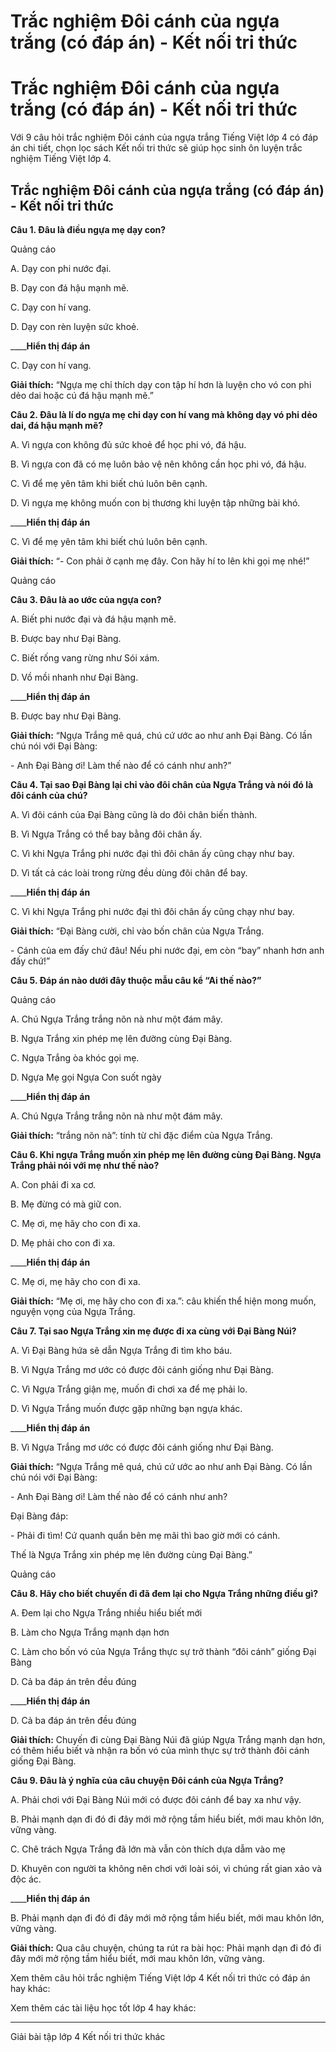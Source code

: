# Trắc nghiệm Đôi cánh của ngựa trắng (có đáp án) - Kết nối tri thức

# Trắc nghiệm Đôi cánh của ngựa trắng (có đáp án) - Kết nối tri thức

Với 9 câu hỏi trắc nghiệm Đôi cánh của ngựa trắng Tiếng Việt lớp 4 có đáp án chi tiết, chọn lọc sách Kết nối tri thức sẽ giúp học sinh ôn luyện trắc nghiệm Tiếng Việt lớp 4.

## Trắc nghiệm Đôi cánh của ngựa trắng (có đáp án) - Kết nối tri thức

**Câu 1. Đâu là điều ngựa mẹ dạy con?**

Quảng cáo

A. Dạy con phi nước đại.

B. Dạy con đá hậu mạnh mẽ.

C. Dạy con hí vang.

D. Dạy con rèn luyện sức khoẻ.

____**Hiển thị đáp án**

C. Dạy con hí vang.

**Giải thích:** “Ngựa mẹ chỉ thích dạy con tập hí hơn là luyện cho vó con phi dẻo dai hoặc cú đá hậu mạnh mẽ.”

**Câu 2. Đâu là lí do ngựa mẹ chỉ dạy con hí vang mà không dạy vó phi dẻo dai, đá hậu mạnh mẽ?**

A. Vì ngựa con không đủ sức khoẻ để học phi vó, đá hậu.

B. Vì ngựa con đã có mẹ luôn bảo vệ nên không cần học phi vó, đá hậu.

C. Vì để mẹ yên tâm khi biết chú luôn bên cạnh.

D. Vì ngựa mẹ không muốn con bị thương khi luyện tập những bài khó.

____**Hiển thị đáp án**

C. Vì để mẹ yên tâm khi biết chú luôn bên cạnh.

**Giải thích:** “\- Con phải ở cạnh mẹ đây. Con hãy hí to lên khi gọi mẹ nhé!”

Quảng cáo

**Câu 3. Đâu là ao ước của ngựa con?**

A. Biết phi nước đại và đá hậu mạnh mẽ.

B. Được bay như Đại Bàng.

C. Biết rống vang rừng như Sói xám.

D. Vồ mồi nhanh như Đại Bàng.

____**Hiển thị đáp án**

B. Được bay như Đại Bàng.

**Giải thích:** “Ngựa Trắng mê quá, chú cứ ước ao như anh Đại Bàng. Có lần chú nói với Đại Bàng:

\- Anh Đại Bàng ơi! Làm thế nào để có cánh như anh?”

**Câu 4. Tại sao Đại Bàng lại chỉ vào đôi chân của Ngựa Trắng và nói đó là đôi cánh của chú?**

A. Vì đôi cánh của Đại Bàng cũng là do đôi chân biến thành.

B. Vì Ngựa Trắng có thể bay bằng đôi chân ấy.

C. Vì khi Ngựa Trắng phi nước đại thì đôi chân ấy cũng chạy như bay.

D. Vì tất cả các loài trong rừng đều dùng đôi chân để bay.

____**Hiển thị đáp án**

C. Vì khi Ngựa Trắng phi nước đại thì đôi chân ấy cũng chạy như bay.

**Giải thích:** “Đại Bàng cười, chỉ vào bốn chân của Ngựa Trắng.

\- Cánh của em đấy chứ đâu! Nếu phi nước đại, em còn “bay” nhanh hơn anh đấy chứ!”

**Câu 5. Đáp án nào dưới đây thuộc mẫu câu kể “Ai thế nào?”**

Quảng cáo

A. Chú Ngựa Trắng trắng nõn nà như một đám mây.

B. Ngựa Trắng xin phép mẹ lên đường cùng Đại Bàng.

C. Ngựa Trắng òa khóc gọi mẹ.

D. Ngựa Mẹ gọi Ngựa Con suốt ngày

____**Hiển thị đáp án**

A. Chú Ngựa Trắng trắng nõn nà như một đám mây.

**Giải thích:** “trắng nõn nà”: tính từ chỉ đặc điểm của Ngựa Trắng.

**Câu 6. Khi ngựa Trắng muốn xin phép mẹ lên đường cùng Đại Bàng. Ngựa Trắng phải nói với mẹ như thế nào?**

A. Con phải đi xa cơ.

B. Mẹ đừng có mà giữ con.

C. Mẹ ơi, mẹ hãy cho con đi xa.

D. Mẹ phải cho con đi xa. 

____**Hiển thị đáp án**

C. Mẹ ơi, mẹ hãy cho con đi xa.

**Giải thích:** “Mẹ ơi, mẹ hãy cho con đi xa.”: câu khiến thể hiện mong muốn, nguyện vọng của Ngựa Trắng.

**Câu 7. Tại sao Ngựa Trắng xin mẹ được đi xa cùng với Đại Bàng Núi?**

A. Vì Đại Bàng hứa sẽ dẫn Ngựa Trắng đi tìm kho báu.

B. Vì Ngựa Trắng mơ ước có được đôi cánh giống như Đại Bàng.

C. Vì Ngựa Trắng giận mẹ, muốn đi chơi xa để mẹ phải lo.

D. Vì Ngựa Trắng muốn được gặp những bạn ngựa khác.

____**Hiển thị đáp án**

B. Vì Ngựa Trắng mơ ước có được đôi cánh giống như Đại Bàng.

**Giải thích:** “Ngựa Trắng mê quá, chú cứ ước ao như anh Đại Bàng. Có lần chú nói với Đại Bàng:

\- Anh Đại Bàng ơi! Làm thế nào để có cánh như anh?

Đại Bàng đáp:

\- Phải đi tìm! Cứ quanh quẩn bên mẹ mãi thì bao giờ mới có cánh.

Thế là Ngựa Trắng xin phép mẹ lên đường cùng Đại Bàng.”

Quảng cáo

**Câu 8. Hãy cho biết chuyến đi đã đem lại cho Ngựa Trắng những điều gì?**

A. Đem lại cho Ngựa Trắng nhiều hiểu biết mới

B. Làm cho Ngựa Trắng mạnh dạn hơn

C. Làm cho bốn vó của Ngựa Trắng thực sự trở thành “đôi cánh” giống Đại Bàng

D. Cả ba đáp án trên đều đúng

____**Hiển thị đáp án**

D. Cả ba đáp án trên đều đúng

**Giải thích:** Chuyến đi cùng Đại Bàng Núi đã giúp Ngựa Trắng mạnh dạn hơn, có thêm hiểu biết và nhận ra bốn vó của mình thực sự trở thành đôi cánh giống Đại Bàng.

**Câu 9. Đâu là ý nghĩa của câu chuyện Đôi cánh của Ngựa Trắng?**

A. Phải chơi với Đại Bàng Núi mới có được đôi cánh để bay xa như vậy.

B. Phải mạnh dạn đi đó đi đây mới mở rộng tầm hiểu biết, mới mau khôn lớn, vững vàng.

C. Chê trách Ngựa Trắng đã lớn mà vẫn còn thích dựa dẫm vào mẹ

D. Khuyên con người ta không nên chơi với loài sói, vì chúng rất gian xảo và độc ác.

____**Hiển thị đáp án**

B. Phải mạnh dạn đi đó đi đây mới mở rộng tầm hiểu biết, mới mau khôn lớn, vững vàng.

**Giải thích:** Qua câu chuyện, chúng ta rút ra bài học: Phải mạnh dạn đi đó đi đây mới mở rộng tầm hiểu biết, mới mau khôn lớn, vững vàng.

Xem thêm câu hỏi trắc nghiệm Tiếng Việt lớp 4 Kết nối tri thức có đáp án hay khác:

Xem thêm các tài liệu học tốt lớp 4 hay khác:

* * *

Giải bài tập lớp 4 Kết nối tri thức khác
